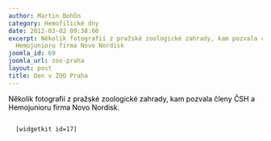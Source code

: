 ```yaml
---
author: Martin Bohůn
category: Hemofilické dny
date: 2012-03-02 09:38:00
excerpt: Několik fotografií z pražské zoologické zahrady, kam pozvala členy ČSH a
  Hemojunioru firma Novo Nordisk
joomla_id: 69
joomla_url: zoo-praha
layout: post
title: Den v ZOO Praha
---
```


<p>
 <span style="color: #000000;">
  Několik fotografií z pražské zoologické zahrady, kam pozvala členy ČSH a Hemojunioru firma Novo Nordisk.
 </span>
</p>
<p>
 <code>
  [widgetkit id=17]
 </code>
</p>